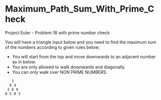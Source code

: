 # Maximum_Path_Sum_With_Prime_Check
Project Euler - Problem 18  with prime number check

You will have a triangle input below and you need to find the maximum sum of the numbers according to given rules below;

- You will start from the top and move downwards to an adjacent number as in below.
- You are only allowed to walk downwards and diagonally.
- You can only walk over NON PRIME NUMBERS.

```
   1
  8 4
 2 6 9
8 5 9 3
```
